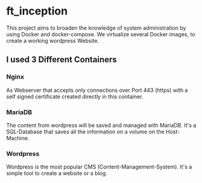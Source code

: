 # ft_inception
This project aims to broaden the knowledge of system administration by using Docker and docker-compose.
We virtualize several Docker images, to create a working wordpress Website.

## I used 3 Different Containers
### Nginx
As Webserver that accepts only connections over Port 443 (https) with a self signed certificate created directly in this container.
### MariaDB
The content from wordpress will be saved and managed with MariaDB. It's a SQL-Database that saves all the information on a volume on the Host-Machine.
### Wordpress
Wordpress is the most popular CMS (Content-Management-System). It's a simple tool to create a website or a blog.
